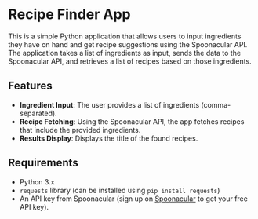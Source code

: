# Recipe Finder App

This is a simple Python application that allows users to input ingredients they have on hand and get recipe suggestions using the Spoonacular API. The application takes a list of ingredients as input, sends the data to the Spoonacular API, and retrieves a list of recipes based on those ingredients.

## Features

- **Ingredient Input**: The user provides a list of ingredients (comma-separated).
- **Recipe Fetching**: Using the Spoonacular API, the app fetches recipes that include the provided ingredients.
- **Results Display**: Displays the title of the found recipes.

## Requirements

- Python 3.x
- `requests` library (can be installed using `pip install requests`)
- An API key from Spoonacular (sign up on [Spoonacular](https://spoonacular.com/food-api) to get your free API key).
